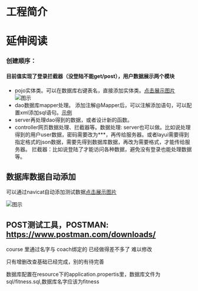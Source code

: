 # 工程简介

# 延伸阅读
### 创建顺序：

#### 目前值实现了登录拦截器（没登陆不能get/post），用户数据展示两个模块

+ pojo实体类。可以在数据库右键表名，直接添加实体类。[点击展示图片](src/main/resources/read.img/img.png)
  ![图示](src/main/resources/read.img/img.png)
+ dao数据库mapper处理。 添加注解@Mapper后，可以注解添加语句，可以配置xml添加sql语句。[示例](Products/Idea_java/fitness_for_hhhqi/src/main/java/hhhqi/com/dao/UserDao.java)
+ server再处理dao得到的数据，或者设计新的函数。
+ controller网页数据处理、拦截器等。数据处理: server也可以做。比如说处理得到的用户user数据，密码需要改为***，再传给服务器。或者layui需要得到指定格式的json数据，需要先得到数据库数据，再改为需要格式，才能传给服务器。
拦截器：比如说登陆了才能访问各种数据，避免没有登录也能处理数据等。

## 数据库数据自动添加

可以通过navicat自动添加测试数据[点击展示图片](src/main/resources/read.img/img2.png)

![图示](src/main/resources/read.img/img2.png)

## POST测试工具，POSTMAN: https://www.postman.com/downloads/


course 里通过名字与 coach绑定的  已经做得差不多了  难以修改
  
只有增删改查基础已经完成，别的有待完善

数据库配置在resource下的application.propertis里，数据库文件为sql/fitness.sql,数据库名字应该为fitness